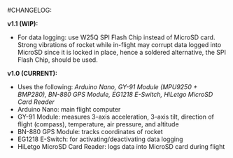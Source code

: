 #CHANGELOG:

**v1.1 (WIP):**
- For data logging: use W25Q SPI Flash Chip instead of MicroSD card. Strong vibrations of rocket while in-flight may corrupt data logged into MicroSD since it is locked in place, hence a soldered alternative, the SPI Flash Chip, should be used. 

**v1.0 (CURRENT):**
- Uses the following: _Arduino Nano, GY-91 Module (MPU9250 + BMP280), BN-880 GPS Module, EG1218 E-Switch, HiLetgo MicroSD Card Reader_
- Arduino Nano: main flight computer
- GY-91 Module: measures 3-axis acceleration, 3-axis tilt, direction of flight (compass), temperature, air pressure, and altitude
- BN-880 GPS Module: tracks coordinates of rocket
- EG1218 E-Switch: for activating/deactivating data logging
- HiLetgo MicroSD Card Reader: logs data into MicroSD card during flight
